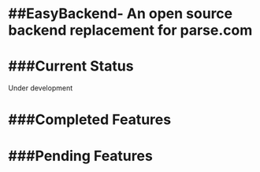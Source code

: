 ##EasyBackend- An open source backend replacement for parse.com
=======

###Current Status
=========
Under development


###Completed Features
=====


###Pending Features
=====


